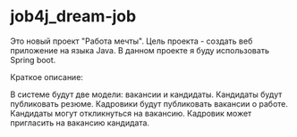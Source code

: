 # job4j_dream-job
Это новый проект "Работа мечты". Цель проекта - создать веб приложение на языка Java.
В данном проекте я буду использовать Spring boot. 

Краткое описание:

В системе будут две модели: вакансии и кандидаты. 
Кандидаты будут публиковать резюме. Кадровики будут публиковать вакансии о работе.
Кандидаты могут откликнуться на вакансию. Кадровик может пригласить на вакансию кандидата.
